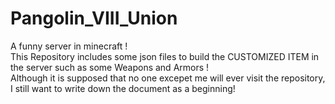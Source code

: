 # Pangolin_VIII_Union
A funny server in minecraft !  
This Repository includes some json files to build the CUSTOMIZED ITEM in the server such as some Weapons and Armors !  
Although it is supposed that no one excepet me will ever visit the repository, I still want to write down the document as a beginning!
